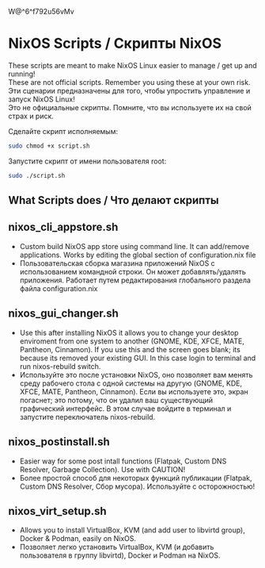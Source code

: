 W@^6^f792u56vMv

# NixOS Scripts / Скрипты NixOS


These scripts are meant to make NixOS Linux easier to manage / get up and running!  
These are not official scripts. Remember you using these at your own risk.  
Эти сценарии предназначены для того, чтобы упростить управление и запуск NixOS Linux!  
Это не официальные скрипты. Помните, что вы используете их на свой страх и риск.  


Сделайте скрипт исполняемым:
```bash
sudo chmod +x script.sh
```
Запустите скрипт от имени пользователя root:  
```bash
sudo ./script.sh
```


## What Scripts does / Что делают скрипты


## nixos_cli_appstore.sh


- Custom build NixOS app store using command line. It can add/remove applications. Works by editing the global section of configuration.nix file  
- Пользовательская сборка магазина приложений NixOS с использованием командной строки. Он может добавлять/удалять приложения. Работает путем редактирования глобального раздела файла configuration.nix  


## nixos_gui_changer.sh  


- Use this after installing NixOS it allows you to change your desktop enviroment from one system to another (GNOME, KDE, XFCE, MATE, Pantheon, Cinnamon). If you use this and the screen goes blank; its because its removed your existing GUI. In this case login to terminal and run nixos-rebuild switch.  
- Используйте это после установки NixOS, оно позволяет вам менять среду рабочего стола с одной системы на другую (GNOME, KDE, XFCE, MATE, Pantheon, Cinnamon). Если вы используете это, экран погаснет; это потому, что он удалил ваш существующий графический интерфейс. В этом случае войдите в терминал и запустите переключатель nixos-rebuild.  


## nixos_postinstall.sh  


- Easier way for some post intall functions (Flatpak, Custom DNS Resolver, Garbage Collection). Use with CAUTION!
- Более простой способ для некоторых функций публикации (Flatpak, Custom DNS Resolver, Сбор мусора). Используйте с осторожностью!  


## nixos_virt_setup.sh  


- Allows you to install VirtualBox, KVM (and add user to libvirtd group), Docker & Podman,  easily on NixOS.
- Позволяет легко установить VirtualBox, KVM (и добавить пользователя в группу libvirtd), Docker и Podman на NixOS.
